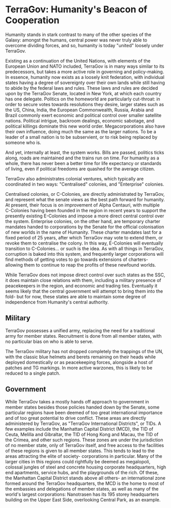 # TerraGov: Humanity's Beacon of Cooperation

Humanity stands in stark contrast to many of the other species of the Galaxy: amongst the humans, central power was never truly able to overcome dividing forces, and so, humanity is today "united" loosely under TerraGov.

Existing as a continuation of the United Nations, with elements of the European Union and NATO included, TerraGov is in many ways similar to its predecessors, but takes a more active role in governing and policy-making. In essence, humanity now exists as a loosely knit federation, with individual states having a degree of sovereignty over their own lands while still having to abide by the federal laws and rules. These laws and rules are decided upon by the TerraGov Senate, located in New York, at which each country has one delegate. Politics on the homeworld are particularly cut-throat: in order to secure votes towards resolutions they desire, larger states such as the US, China, India, the European Commonwealth, Russia, Arabia and Brazil commonly exert economic and political control over smaller satellite nations. Political intrigue, backroom dealings, economic sabotage, and political killings dominate this new world order. Megacorporations also have their own influence, doing much the same as the larger nations. To be a leader of a small nation is to be subservient, or to risk being replaced by someone who is.

And yet, internally at least, the system works. Bills are passed, politics ticks along, roads are maintained and the trains run on time. For humanity as a whole, there has never been a better time for life expectancy or standards of living, even if political freedoms are quashed for the average citizen.

TerraGov also administrates colonial ventures, which typically are coordinated in two ways: "Centralised" colonies, and "Enterprise" colonies.

Centralised colonies, or C-Colonies, are directly administrated by TerraGov, and represent what the senate views as the best path forward for humanity. At present, their focus is on improvement of Alpha Centauri, with multiple C-Colonies having been founded in the region in recent years to support the presently existing E-Colonies and impose a more direct central control over the system. Enterprise colonies, on the other hand, are temporary charter mandates handed to corporations by the Senate for the official colonisation of new worlds in the name of Humanity. These charter mandates last for a fixed period of 25 years, after which TerraGov may vote to extend them, or revoke them to centralise the colony. In this way, E-Colonies will eventually transition to C-Colonies... or such is the idea. As with all things in TerraGov, corruption is baked into this system, and frequently larger corporations will find methods of getting votes to go towards extensions of charters- allowing them to continue to reap the profits of these newfound worlds.

While TerraGov does not impose direct control over such states as the SSC, it does maintain close relations with them, including a military presence of peacekeepers in the region, and economic and trading ties. Eventually it seems likely that the central government will attempt to bring them into the fold- but for now, these states are able to maintain some degree of independence from Humanity's central authority.

## Military
TerraGov possesses a unified army, replacing the need for a traditional army for member states. Recruitment is done from all member states, with no particular bias on who is able to serve.

The TerraGov military has not dropped completely the trappings of the UN, with the classic blue helmets and berets remaining on their heads while deployed domestically or as peacekeeping forces, alongside a host of patches and TG markings. In more active warzones, this is likely to be reduced to a single patch.

## Government
While TerraGov takes a mostly hands off approach to government in member states besides those policies handed down by the Senate, some particular regions have been deemed of too great international importance and of too great potential to drive conflict. These areas are directly administered by TerraGov, as "TerraGov International Districts", or TIDs. A few examples include the Manhattan Capital District (MCD), the TID of Ceuta, Melilla and Gibraltar, the TID of Hong Kong and Macau, the TID of the Crimea, and other such regions. These zones are under the jurisdiction of no member state, only of TerraGov itself, and free access to the facilities of these regions is given to all member states. This tends to lead to the areas attracting the elite of society- corporations in particular. Many of the larger cities in this regions could rightfully be deemed as megalopoli, colossal jungles of steel and concrete housing corporate headquarters, high end apartments, service hubs, and the playgrounds of the rich. Of these, the Manhattan Capital District stands above all others- an international zone formed around the TerraGov headquarters, the MCD is the home to most of the embassies and delegations of member states, as well as many of the world's largest corporations: Nanotrasen has its 195 storey headquarters building on the Upper East Side, overlooking Central Park, as an example.
